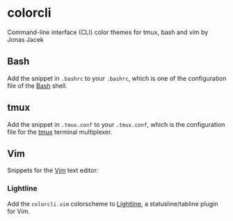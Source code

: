 # colorcli
Command-line interface (CLI) color themes for tmux, bash and vim by Jonas Jacek

## Bash
Add the snippet in `.bashrc` to your `.bashrc`, which is one of the configuration file of the [Bash](https://www.gnu.org/software/bash/) shell.

## tmux
Add the snippet in `.tmux.conf` to your `.tmux.conf`, which is the configuration file for the [tmux](https://github.com/tmux/tmux/wiki) terminal multiplexer.

## Vim
Snippets for the [Vim](https://www.vim.org/) text editor:

### Lightline
Add the `colorcli.vim` colorscheme to [Lightline](https://github.com/itchyny/lightline.vim), a statusline/tabline plugin for Vim.
